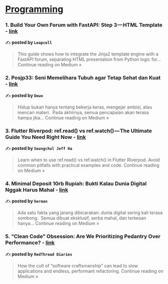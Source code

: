 
<h1><a href=https://medium.com/tag/programming/recommended target="_blank" rel="noopener noreferrer">Programming</a></h1>
<h3>1. Build Your Own Forum with FastAPI: Step 3 — HTML Template - <a href="https://leapcell.medium.com/build-your-own-forum-with-fastapi-step-3-html-template-e0c0fcb3e83a?source=rss------programming-5" target="_blank" rel="noopener noreferrer">link</a></h3>

✍️ **posted by `Leapcell`**

<blockquote>This guide shows how to integrate the Jinja2 template engine with a FastAPI forum, separating HTML presentation from Python logic for…
Continue reading on Medium »</blockquote>

<h3>2. Posjp33: Seni Memelihara Tubuh agar Tetap Sehat dan Kuat - <a href="https://medium.com/@dewo170501/posjp33-seni-memelihara-tubuh-agar-tetap-sehat-dan-kuat-1f791b69354f?source=rss------programming-5" target="_blank" rel="noopener noreferrer">link</a></h3>

✍️ **posted by `Dewo`**

<blockquote>Hidup bukan hanya tentang bekerja keras, mengejar ambisi, atau mencari materi.
 Pada akhirnya, semua pencapaian akan terasa hampa jika…
Continue reading on Medium »</blockquote>

<h3>3. Flutter Riverpod: ref.read() vs ref.watch() — The Ultimate Guide You Need Right Now - <a href="https://medium.com/@alaxhenry0121/flutter-riverpod-ref-read-vs-ref-watch-the-ultimate-guide-you-need-right-now-a09bccf3650a?source=rss------programming-5" target="_blank" rel="noopener noreferrer">link</a></h3>

✍️ **posted by `Seungchul Jeff Ha`**

<blockquote>Learn when to use ref.read() vs ref.watch() in Flutter Riverpod. Avoid common pitfalls with practical examples and code.
Continue reading on Medium »</blockquote>

<h3>4. Minimal Deposit 10rb Rupiah: Bukti Kalau Dunia Digital Nggak Harus Mahal - <a href="https://medium.com/@POSJP33TERPERCAYA/minimal-deposit-10rb-rupiah-bukti-kalau-dunia-digital-nggak-harus-mahal-69fabc3bb740?source=rss------programming-5" target="_blank" rel="noopener noreferrer">link</a></h3>

✍️ **posted by `herman`**

<blockquote>Ada satu fakta yang jarang dibicarakan: dunia digital sering kali terasa sombong.
 Semua dibuat eksklusif, serba mahal, dan terkesan hanya…
Continue reading on Medium »</blockquote>

<h3>5. “Clean Code” Obsession: Are We Prioritizing Pedantry Over Performance? - <a href="https://redthread-diaries.medium.com/clean-code-obsession-are-we-prioritizing-pedantry-over-performance-f42cb5c16b9d?source=rss------programming-5" target="_blank" rel="noopener noreferrer">link</a></h3>

✍️ **posted by `RedThread Diaries`**

<blockquote>How the cult of “software craftsmanship” can lead to slow applications and endless, performant refactoring.
Continue reading on Medium »</blockquote>

